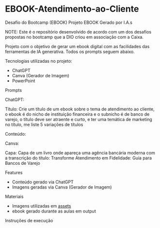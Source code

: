 # EBOOK-Atendimento-ao-Cliente
Desafio do Bootcamp (EBOOK)
Projeto EBOOK Gerado por I.A.s

NOTE: Este é o repositório desenvolvido de acordo com um dos desafios propostas no bootcamp que a DIO criou em associação com a Caixa.

Projeto com o objetivo de gerar um ebook digital com as facilidades das ferramentas de IA generativa. Todos os prompts seguem abaixo.


Tecnologias utilizadas no projeto:
- ChatGPT
- Canva (Gerador de Imagem)
- PowerPoint


Prompts

ChatGPT:

Título: Crie um título de um ebook sobre o tema de atendimento ao cliente, o ebook é do nicho de instituição financeira e o subnicho é de banco de varejo, o título deve ser atraente e curto, e ter uma temática de marketing no título, me liste 5 variações de títulos

Conteúdo:

Canva:

Capa: Capa de um livro onde apareça uma agência bancária moderna com a transcrição do título: Transforme Atendimento em Fidelidade: Guia para Bancos de Varejo


Features
- Conteúdo gerado via ChatGPT
- Imagens geradas via Canva (Gerador de Imagem)
 
Materiais
* Imagens utilizadas em [assets](https://github.com/RacerXFC72/EBOOK-Atendimento-ao-Cliente/blob/main/Capa%20do%20ebook.pptx)
* ebook gerado durante as aulas em output

 
Instruções de execução
  
